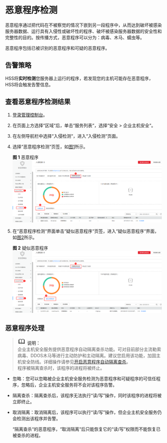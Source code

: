 # 恶意程序检测<a name="hss_01_0144"></a>

恶意程序通过把代码在不被察觉的情况下嵌到另一段程序中，从而达到破坏被感染服务器数据、运行具有入侵性或破坏性的程序、破坏被感染服务器数据的安全性和完整性的目的。按传播方式，恶意程序可以分为：病毒、木马、蠕虫等。

恶意程序包括已被识别的恶意程序和可疑的恶意程序。

## 告警策略<a name="section7379111715296"></a>

HSS将**实时检测**您服务器上运行的程序，若发现您的主机可能存在恶意程序，HSS将会触发告警信息。

## 查看恶意程序检测结果<a name="section7879115281815"></a>

1.  [登录管理控制台](https://console.huaweicloud.com)。
2.  在页面上方选择“区域“后，单击“服务列表“，选择“安全  \>  企业主机安全“。
3.  在左侧导航栏中选择“入侵检测“，进入“入侵检测“页面。
4.  选择“恶意程序检测“页签，如[图1](#fig362413598285)所示。

    **图 1**  恶意程序<a name="fig362413598285"></a>  
    ![](figures/恶意程序.png "恶意程序")

5.  在“恶意程序检测“界面单击“疑似恶意程序“页签，进入“疑似恶意程序“界面，如[图2](#fig847333715217)所示。

    **图 2**  疑似恶意程序<a name="fig847333715217"></a>  
    ![](figures/疑似恶意程序.png "疑似恶意程序")


## 恶意程序处理<a name="section15512026122111"></a>

>![](public_sys-resources/icon-note.gif) **说明：**   
>企业主机安全服务提供恶意程序自动隔离查杀功能。可对目前部分主流勒索病毒、DDOS木马等进行主动防护和主动隔离。建议您启用该功能，加固主机安全防线。详细操作请参见[开启恶意程序自动隔离查杀](安全配置.md#section33461055133017)。  
>程序被隔离查杀时，该程序的进程将被终止。  

-   忽略：您可以忽略被企业主机安全服务检测为恶意程序和可疑程序的可信任程序，忽略后，企业主机安全服务将不会对该程序告警。
-   隔离查杀：隔离查杀后，该程序无法执行“读/写”操作，同时该程序的进程将被立即终止。
-   取消隔离：取消隔离后，该程序可以执行“读/写”操作，但企业主机安全服务仍会检测出该程序并告警。

    “隔离查杀“的恶意程序，“取消隔离“后只能恢复它的“读/写”权限而不能恢复已被查杀的进程。


